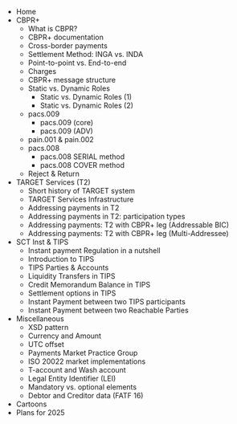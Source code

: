 * Home
* CBPR+
  + What is CBPR?
  + CBPR+ documentation
  + Cross-border payments
  + Settlement Method: INGA vs. INDA
  + Point-to-point vs. End-to-end
  + Charges
  + CBPR+ message structure
  + Static vs. Dynamic Roles
    - Static vs. Dynamic Roles (1)
    - Static vs. Dynamic Roles (2)
  + pacs.009
    - pacs.009 (core)
    - pacs.009 (ADV)
  + pain.001 & pain.002
  + pacs.008
    - pacs.008 SERIAL method
    - pacs.008 COVER method
  + Reject & Return
* TARGET Services (T2)
  + Short history of TARGET system
  + TARGET Services Infrastructure
  + Addressing payments in T2
  + Addressing payments in T2: participation types
  + Addressing payments: T2 with CBPR+ leg (Addressable BIC)
  + Addressing payments: T2 with CBPR+ leg (Multi-Addressee)
* SCT Inst & TIPS
  + Instant payment Regulation in a nutshell
  + Introduction to TIPS
  + TIPS Parties & Accounts
  + Liquidity Transfers in TIPS
  + Credit Memorandum Balance in TIPS
  + Settlement options in TIPS
  + Instant Payment between two TIPS participants
  + Instant Payment between two Reachable Parties
* Miscellaneous
  + XSD pattern
  + Currency and Amount
  + UTC offset
  + Payments Market Practice Group
  + ISO 20022 market implementations
  + T-account and Wash account
  + Legal Entity Identifier (LEI)
  + Mandatory vs. optional elements
  + Debtor and Creditor data (FATF 16)
* Cartoons
* Plans for 2025